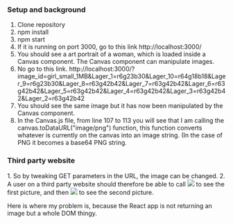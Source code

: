 <h3> Setup and background </h3>

1. Clone repository
2. npm install
3. npm start
4. If it is running on port 3000, go to this link http://localhost:3000/
5. You should see a art portrait of a woman, which is loaded inside a Canvas component. The Canvas component can manipulate images.
6. No go to this link. http://localhost:3000/?image_id=girl_small_1MB&Lager_1=r6g23b30&Lager_10=r64g18b18&Lager_9=r6g23b30&Lager_8=r63g42b42&Lager_7=r63g42b42&Lager_6=r63g42b42&Lager_5=r63g42b42&Lager_4=r63g42b42&Lager_3=r63g42b42&Lager_2=r63g42b42
7. You should see the same image but it has now been manipulated by the Canvas component.
8. In the Canvas.js file, from line 107 to 113 you will see that I am calling the canvas.toDataURL("image/png") function, this function converts whatever is currently on the canvas into an image string. (In the case of PNG it becomes a base64 PNG string.


<h3> Third party website </h3>
1. So by tweaking GET parameters in the URL, the image can be changed.
2. A user on a third party website should therefore be able to call <img src="http://localhost:3000/"> to see the first picture, and then <img src="http://localhost:3000/?image_id=girl_small_1MB&Lager_1=r6g23b30&Lager_10=r64g18b18&Lager_9=r6g23b30&Lager_8=r63g42b42&Lager_7=r63g42b42&Lager_6=r63g42b42&Lager_5=r63g42b42&Lager_4=r63g42b42&Lager_3=r63g42b42&Lager_2=r63g42b42"> to see the second picture.

Here is where my problem is, because the React app is not returning an image but a whole DOM thingy.
